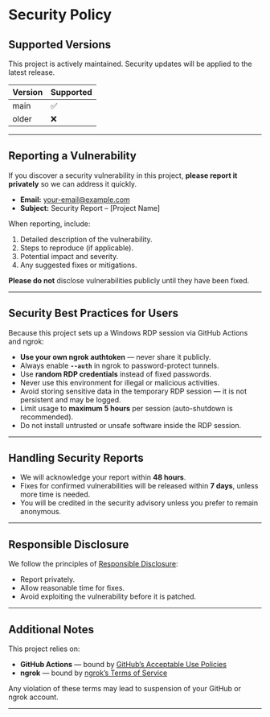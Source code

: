 # Security Policy

## Supported Versions
This project is actively maintained. Security updates will be applied to the latest release.

| Version | Supported          |
| ------- | ------------------ |
| main    | ✅                  |
| older   | ❌                  |

---

## Reporting a Vulnerability
If you discover a security vulnerability in this project, **please report it privately** so we can address it quickly.

- **Email:** your-email@example.com  
- **Subject:** Security Report – [Project Name]  

When reporting, include:
1. Detailed description of the vulnerability.
2. Steps to reproduce (if applicable).
3. Potential impact and severity.
4. Any suggested fixes or mitigations.

**Please do not** disclose vulnerabilities publicly until they have been fixed.

---

## Security Best Practices for Users
Because this project sets up a Windows RDP session via GitHub Actions and ngrok:

- **Use your own ngrok authtoken** — never share it publicly.
- Always enable **`--auth`** in ngrok to password-protect tunnels.
- Use **random RDP credentials** instead of fixed passwords.
- Never use this environment for illegal or malicious activities.
- Avoid storing sensitive data in the temporary RDP session — it is not persistent and may be logged.
- Limit usage to **maximum 5 hours** per session (auto-shutdown is recommended).
- Do not install untrusted or unsafe software inside the RDP session.

---

## Handling Security Reports
- We will acknowledge your report within **48 hours**.
- Fixes for confirmed vulnerabilities will be released within **7 days**, unless more time is needed.
- You will be credited in the security advisory unless you prefer to remain anonymous.

---

## Responsible Disclosure
We follow the principles of [Responsible Disclosure](https://en.wikipedia.org/wiki/Responsible_disclosure):
- Report privately.
- Allow reasonable time for fixes.
- Avoid exploiting the vulnerability before it is patched.

---

## Additional Notes
This project relies on:
- **GitHub Actions** — bound by [GitHub’s Acceptable Use Policies](https://docs.github.com/en/site-policy/acceptable-use-policies)
- **ngrok** — bound by [ngrok’s Terms of Service](https://ngrok.com/tos)

Any violation of these terms may lead to suspension of your GitHub or ngrok account.

---
